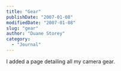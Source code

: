 ```yaml
---
title: "Gear"
publishDate: "2007-01-08"
modifiedDate: "2007-01-08"
slug: "gear"
author: "Duane Storey"
category:
  - "Journal"
---
```


I added a page detailing all my camera gear.